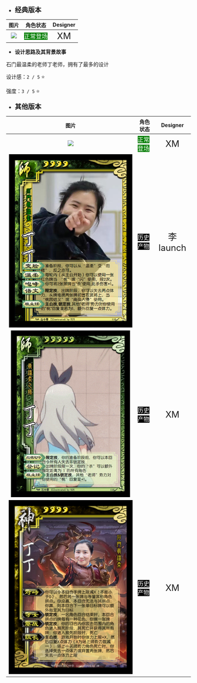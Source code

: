 * **<font size="4">经典版本</font>**

|        图片         | 角色状态                                                                 |         Designer         |
|:-----------------:|----------------------------------------------------------------------|:------------------------:|
| ![](pic/02/2.png) | <font style="background: green" color = white size = "3">正常登场</font> | <font size="5">XM</font> |

* **设计思路及其背景故事**

石门最温柔的老师丁老师，拥有了最多的设计

设计感：``2 / 5`` ⭐

强度：``3 / 5`` ⭐

* **<font size="4">其他版本</font>**

|         图片          | 角色状态                                                                 |           Designer            |
|:-------------------:|----------------------------------------------------------------------|:-----------------------------:|
| ![](pic/02/13.png)  | <font style="background: green" color = white size = "3">正常登场</font> |   <font size="5">XM</font>    |
| ![](pic/02/t1.png)  | <font style="background: black" color = white size = "3">历史产物</font> | <font size="5">李launch</font> |
| ![](pic/02/t1.gif)  | <font style="background: black" color = white size = "3">历史产物</font> |   <font size="5">XM</font>    |
| ![](pic/02/dlm.png) | <font style="background: black" color = white size = "3">历史产物</font> |   <font size="5">XM</font>    |
